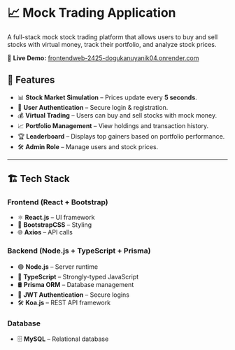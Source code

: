 # 📈 Mock Trading Application

A full-stack mock stock trading platform that allows users to buy and sell stocks with virtual money, track their portfolio, and analyze stock prices.

🚀 **Live Demo:** [frontendweb-2425-dogukanuyanik04.onrender.com](https://frontendweb-2425-dogukanuyanik04.onrender.com/)  

## 🚀 Features
- 📊 **Stock Market Simulation** – Prices update every **5 seconds**.
- 🔐 **User Authentication** – Secure login & registration.
- 💰 **Virtual Trading** – Users can buy and sell stocks with mock money.
- 📈 **Portfolio Management** – View holdings and transaction history.
- 🏆 **Leaderboard** – Displays top gainers based on portfolio performance.  
- 🛠 **Admin Role** – Manage users and stock prices.

---

## 🏗 Tech Stack
### **Frontend** (React + Bootstrap)
- ⚛️ **React.js** – UI framework
- 🎨 **BootstrapCSS** – Styling
- 🌐 **Axios** – API calls

### **Backend** (Node.js + TypeScript + Prisma)
- 🟢 **Node.js** – Server runtime
- 🔷 **TypeScript** – Strongly-typed JavaScript
- 🛢 **Prisma ORM** – Database management
- 🔐 **JWT Authentication** – Secure logins
- 🛠 **Koa.js** – REST API framework

### **Database**
- 🗄 **MySQL** – Relational database

